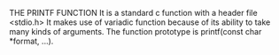 THE PRINTF FUNCTION
It is a standard c function with a header file <stdio.h>
It makes use of variadic function because of its ability to take many kinds of arguments.
The function prototype is printf(const char *format, ...).
